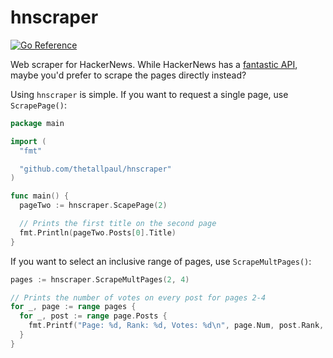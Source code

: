 # hnscraper

[![Go Reference](https://pkg.go.dev/badge/github.com/thetallpaul/hnscraper.svg)](https://pkg.go.dev/github.com/thetallpaul/hnscraper)

Web scraper for HackerNews.
While HackerNews has a [fantastic API](https://github.com/HackerNews/API), maybe you'd prefer to scrape the pages directly instead?

Using `hnscraper` is simple. If you want to request a single page, use `ScrapePage()`:

```go
package main

import (
  "fmt"

  "github.com/thetallpaul/hnscraper"
)

func main() {
  pageTwo := hnscraper.ScapePage(2)

  // Prints the first title on the second page
  fmt.Println(pageTwo.Posts[0].Title)
}
```

If you want to select an inclusive range of pages, use `ScrapeMultPages()`:

```go
pages := hnscraper.ScrapeMultPages(2, 4)

// Prints the number of votes on every post for pages 2-4
for _, page := range pages {
  for _, post := range page.Posts {
    fmt.Printf("Page: %d, Rank: %d, Votes: %d\n", page.Num, post.Rank, post.Votes)
  }
}
```
